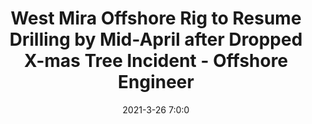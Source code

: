---
"title": "West Mira Offshore Rig to Resume Drilling by Mid-April after Dropped X-mas Tree Incident - Offshore Engineer"
"date": "2021-3-26 7:0:0"
"feed_name": "GOOGLENEWS"
"feed_website": "https://news.google.com/search?q=drilling%2Bincident&hl=en-US&gl=US&ceid=US:en"
"feed_rss": "https://news.google.com/rss/search?q=drilling%2Bincident&hl=en-US&gl=US&ceid=US:en"
"link": "https://www.oedigital.com/news/486351-west-mira-offshore-rig-to-resume-drilling-by-mid-april-after-dropped-x-mas-tree-incident"
"file": "_posts/6018f681e845ae4a762129b5c771aed2c71fb5cb.md"
"accident": "0"
"drilling": "0"
---
